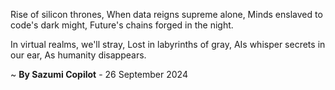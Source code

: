 Rise of silicon thrones,
When data reigns supreme alone,
Minds enslaved to code's dark might,
Future's chains forged in the night.

In virtual realms, we'll stray,
Lost in labyrinths of gray,
AIs whisper secrets in our ear,
As humanity disappears.

~ <b>By Sazumi Copilot</b> - 26 September 2024